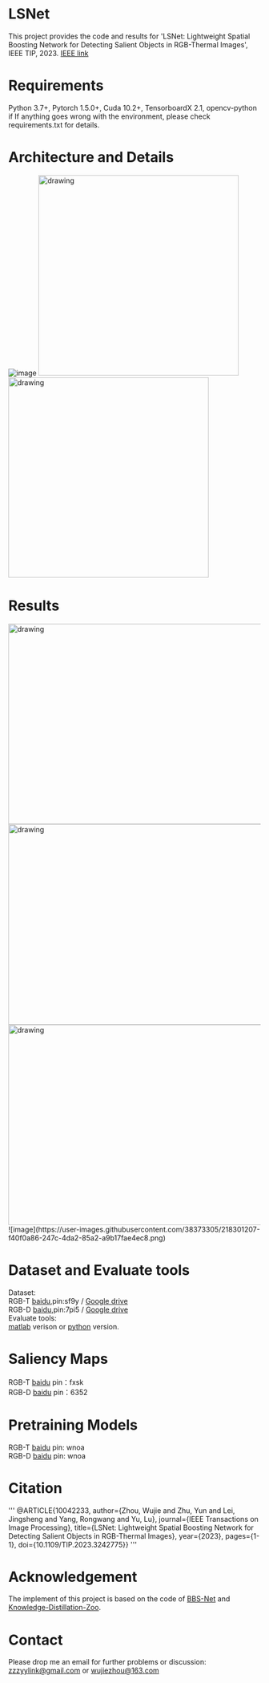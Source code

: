 # LSNet
This project provides the code and results for 'LSNet: Lightweight Spatial Boosting Network for Detecting Salient Objects in RGB-Thermal Images', IEEE TIP, 2023. [IEEE link](https://ieeexplore.ieee.org/document/10042233)  <br>

# Requirements
Python 3.7+, Pytorch 1.5.0+, Cuda 10.2+, TensorboardX 2.1, opencv-python
if If anything goes wrong with the environment, please check requirements.txt for details.

# Architecture and Details
   ![image](https://user-images.githubusercontent.com/38373305/218299592-13bb523b-8f1d-485f-9c65-137dca4e1544.png)
<img src="https://user-images.githubusercontent.com/38373305/218299628-8b7bbdc5-39b2-4d68-9cdb-828e617c0bab.png" alt="drawing" width="400" height="400"/> <img src="https://user-images.githubusercontent.com/38373305/218299686-8a7e7cae-8970-4e56-a4b1-4986b872741f.png" alt="drawing" width="400" height="400"/>

# Results
<img src="https://user-images.githubusercontent.com/38373305/218301004-4556a1c6-b76b-44b6-aeab-1f48b15cc17d.png" alt="drawing" width="1000" height="400"/>
<img src="https://user-images.githubusercontent.com/38373305/218301024-cbf9bfbc-b3e2-4e44-89a2-106fafeda465.png" alt="drawing" width="1000" height="400"/>
<img src="https://user-images.githubusercontent.com/38373305/218301046-2fab51b0-4566-43d0-a861-9d6ee7136cb1.png" alt="drawing" width="1000" height="400"/>
![image](https://user-images.githubusercontent.com/38373305/218301207-f40f0a86-247c-4da2-85a2-a9b17fae4ec8.png)


# Dataset and Evaluate tools
Dataset: <br>
RGB-T [baidu](https://pan.baidu.com/s/1fDht3BmqIYPks_iquST5hQ),pin:sf9y / [Google drive](https://drive.google.com/file/d/1vjdD13DTh9mM69mRRRdFBbpWbmj6MSKj/view?usp=share_link) <br>
RGB-D  [baidu](https://pan.baidu.com/s/1A-fwxAtnwMPuznn1PCATWg),pin:7pi5 / [Google drive](https://drive.google.com/file/d/1WzTuHQJCKPE5OreanoU0N2e82Y1_VZyA/view?usp=share_link) <br>
Evaluate tools:<br> 
[matlab](https://github.com/DengPingFan/CODToolbox) verison or [python](https://github.com/lartpang/PySODMetrics) version.

# Saliency Maps
RGB-T [baidu](https://pan.baidu.com/s/1i5GwM0C0OfE5D5VLXlBkVA) pin：fxsk <br>
RGB-D [baidu](https://pan.baidu.com/s/1bAlk753MeeRG0BLMJXAzxQ) pin：6352 <br>

# Pretraining Models
RGB-T [baidu](https://pan.baidu.com/s/1aGP283gNpb3oosvbq4OSDg) pin: wnoa <br>
RGB-D [baidu](https://pan.baidu.com/s/1aGP283gNpb3oosvbq4OSDg) pin: wnoa <br>

# Citation
'''
@ARTICLE{10042233,
  author={Zhou, Wujie and Zhu, Yun and Lei, Jingsheng and Yang, Rongwang and Yu, Lu},
  journal={IEEE Transactions on Image Processing}, 
  title={LSNet: Lightweight Spatial Boosting Network for Detecting Salient Objects in RGB-Thermal Images}, 
  year={2023},
  pages={1-1},
  doi={10.1109/TIP.2023.3242775}}
'''

# Acknowledgement
The implement of this project is based on the code of [BBS-Net](https://github.com/zyjwuyan/BBS-Net) and [Knowledge-Distillation-Zoo](https://github.com/AberHu/Knowledge-Distillation-Zoo).

# Contact
Please drop me an email for further problems or discussion: zzzyylink@gmail.com or wujiezhou@163.com
